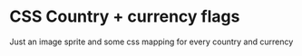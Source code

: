 # CSS Country + currency flags
Just an image sprite and some css mapping for every country and currency
